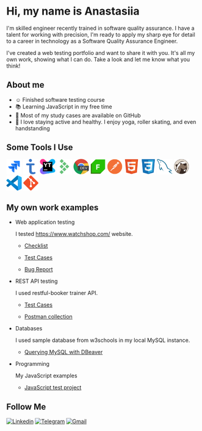 # Hi, my name is Anastasiia

I'm skilled engineer recently trained in software quality assurance. I have a talent for working with precision, I'm ready to apply my sharp eye for detail to a career in technology as a Software Quality Assurance Engineer.

I've created a web testing portfolio and want to share it with you. It's all my own work, showing what I can do. Take a look and let me know what you think!

## About me

- :relaxed: Finished software testing course
- :books: Learning JavaScript in my free time
- :low_brightness: Most of my study cases are available on GitHub
- :bicyclist: I love staying active and healthy. I enjoy yoga, roller skating, and even handstanding

## Some Tools I Use

<div>
<img src="assets/jira.svg" title="jira" alt="jira" width="40" height="40"/> 
<img src="assets/testit.png" title="testit" alt="testit" width="40" height="40"/>
<img src="assets/youtrack.svg" title="youtrack" alt="youtrack" width="40" height="40"/>
<img src="assets/testrail.svg" title="testrail" alt="testrail" width="40" height="40"/>
<img src="assets/devtools.png" title="devtools" alt="devtools" width="40" height="40"/>
<img src="assets/fiddler.png" title="fiddler" alt="fiddler" width="40" height="40"/>
<img src="assets/postman.svg" title="postman" alt="postman" width="40" height="40"/>
<img src="assets/html5.svg" title="html5" alt="html5" width="40" height="40"/>
<img src="assets/css3.svg" title="css" alt="css" width="40" height="40"/>
<img src="assets/mysql.svg" title="mysql" alt="mysql" width="40" height="40"/>
<img src="assets/dbeaver.svg" title="dbeaver" alt="dbeaver" width="40" height="40"/>
<img src="assets/vscode.svg" title="vscode" alt="vscode" width="40" height="40"/>
<img src="assets/git.svg" title="git" alt="git" width="40" height="40"/>
<div>

## My own work examples

- Web application testing

  I tested https://www.watchshop.com/ website.

  - [Checklist](https://drive.google.com/file/d/1OnIDKkGQrUlpAhfsqeU1V8jd4BZiX5k2/view?usp=drive_link)

  - [Test Cases](https://drive.google.com/file/d/1XuzgVBW8F78I1tZC32LQc9FCJscbrUx7/view?usp=drive_link)

  - [Bug Report](https://drive.google.com/file/d/1Ie6BvSVbLt_NeZYXkS1eAtFJZz4sFF6m/view?usp=drive_link)

- REST API testing

  I used restful-booker trainer API.

  - [Test Cases](https://drive.google.com/file/d/1d3NDK-IYEx9ckQFEges-wADo0FHl-whJ/view?usp=drive_link)

  - [Postman collection](https://www.postman.com/anastasiia-luzhkova/workspace/portfolio/collection/17194794-a2e5da97-bf4e-4a73-b76c-071d845d6c76?action=share&creator=17194794)

- Databases

  I used sample database from w3schools in my local MySQL instance.

  - [Querying MySQL with DBeaver](https://drive.google.com/file/d/1SC5J7fGjMFesKzNK15fzusCFdkQ746Cz/view?usp=drive_link)

- Programming

  My JavaScript examples

  - [JavaScript test project](https://github.com/anastasiialuzhkova/testing-task)

## Follow Me

[![Linkedin](https://img.shields.io/badge/-Linkedin-black?style-for-the-badge&logo=linkedin&logoColor=blue)](https://www.linkedin.com/in/anastasiia-luzhkova/)
[![Telegram](https://img.shields.io/badge/-Telegram-black?style-for-the-badge&logo=telegram&logocolor=orange)](https://t.me/anastasiia_luzhkova)
[![Gmail](https://img.shields.io/badge/-Gmail-black?style-for-the-badge&logo=gmail&logocolor=orange)](mailto:anastasiia.luzhkova@gmail.com)
